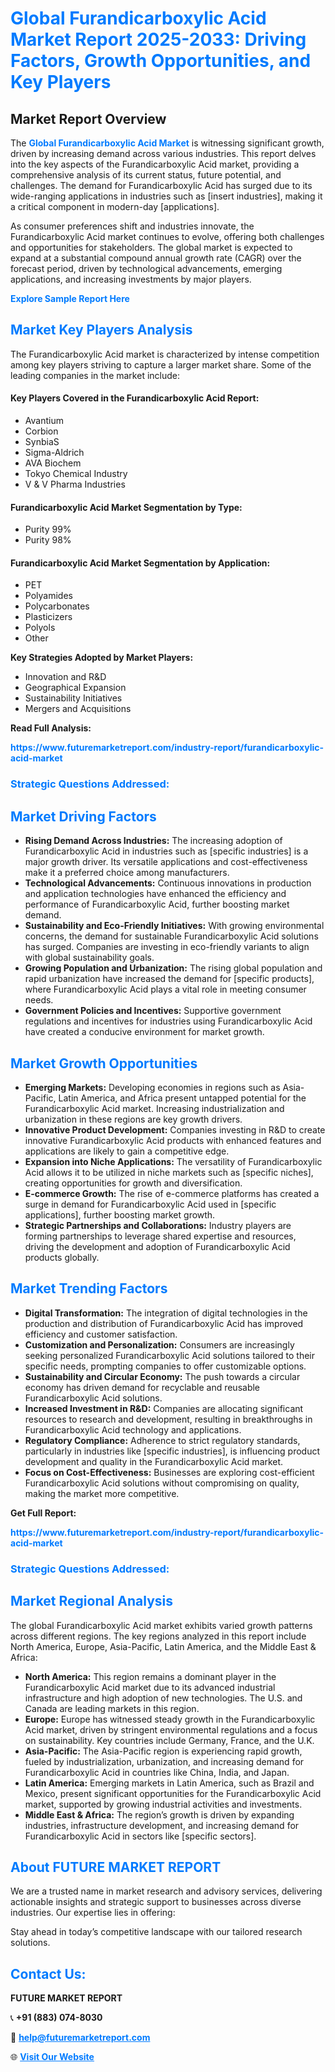 <h1 style="color: #007BFF;">Global Furandicarboxylic Acid Market Report 2025-2033: Driving Factors, Growth Opportunities, and Key Players</h1>

<section id="overview">
<h2>Market Report Overview</h2>
<p>The <a href="https://www.futuremarketreport.com/industry-report/furandicarboxylic-acid-market" style="color: #007BFF; text-decoration: none;"><strong>Global Furandicarboxylic Acid Market</strong></a> is witnessing significant growth, driven by increasing demand across various industries. This report delves into the key aspects of the Furandicarboxylic Acid market, providing a comprehensive analysis of its current status, future potential, and challenges. The demand for Furandicarboxylic Acid has surged due to its wide-ranging applications in industries such as [insert industries], making it a critical component in modern-day [applications].</p>
<p>As consumer preferences shift and industries innovate, the Furandicarboxylic Acid market continues to evolve, offering both challenges and opportunities for stakeholders. The global market is expected to expand at a substantial compound annual growth rate (CAGR) over the forecast period, driven by technological advancements, emerging applications, and increasing investments by major players.</p>
</section>

<section id="overview">
<p><a href="https://www.futuremarketreport.com/request-sample/reportId=51617" style="color: #007BFF; text-decoration: none;"><strong>Explore Sample Report Here</strong></a></p>
</section>

<section id="key-players">
<h2 style="color: #007BFF;">Market Key Players Analysis</h2>
<p>The Furandicarboxylic Acid market is characterized by intense competition among key players striving to capture a larger market share. Some of the leading companies in the market include:</p>
<h4>Key Players Covered in the Furandicarboxylic Acid Report:</h4>
<ul><li>Avantium</li><li>Corbion</li><li>SynbiaS</li><li>Sigma-Aldrich</li><li>AVA Biochem</li><li>Tokyo Chemical Industry</li><li>V &amp; V Pharma Industries</li></ul>
<h4>Furandicarboxylic Acid Market Segmentation by Type:</h4>
<ul><li>Purity 99%</li><li>Purity 98%</li></ul>

<h4>Furandicarboxylic Acid Market Segmentation by Application:</h4>
<ul><li>PET</li><li>Polyamides</li><li>Polycarbonates</li><li>Plasticizers</li><li>Polyols</li><li>Other</li></ul>
<p><strong>Key Strategies Adopted by Market Players:</strong></p>
<ul>
<li>Innovation and R&D</li>
<li>Geographical Expansion</li>
<li>Sustainability Initiatives</li>
<li>Mergers and Acquisitions</li>
</ul>
</section>

<section>
<p><strong>Read Full Analysis: </strong></p><a href="https://www.futuremarketreport.com/industry-report/furandicarboxylic-acid-market" style="color: #007BFF; text-decoration: none;"><strong>https://www.futuremarketreport.com/industry-report/furandicarboxylic-acid-market</strong></a>
<h3 style="color: #007BFF;">Strategic Questions Addressed:</h3>
</section>

<section id="driving-factors">
<h2 style="color: #007BFF;">Market Driving Factors</h2>
<ul>
<li><strong>Rising Demand Across Industries:</strong> The increasing adoption of Furandicarboxylic Acid in industries such as [specific industries] is a major growth driver. Its versatile applications and cost-effectiveness make it a preferred choice among manufacturers.</li>
<li><strong>Technological Advancements:</strong> Continuous innovations in production and application technologies have enhanced the efficiency and performance of Furandicarboxylic Acid, further boosting market demand.</li>
<li><strong>Sustainability and Eco-Friendly Initiatives:</strong> With growing environmental concerns, the demand for sustainable Furandicarboxylic Acid solutions has surged. Companies are investing in eco-friendly variants to align with global sustainability goals.</li>
<li><strong>Growing Population and Urbanization:</strong> The rising global population and rapid urbanization have increased the demand for [specific products], where Furandicarboxylic Acid plays a vital role in meeting consumer needs.</li>
<li><strong>Government Policies and Incentives:</strong> Supportive government regulations and incentives for industries using Furandicarboxylic Acid have created a conducive environment for market growth.</li>
</ul>
</section>

<section id="growth-opportunities">
<h2 style="color: #007BFF;">Market Growth Opportunities</h2>
<ul>
<li><strong>Emerging Markets:</strong> Developing economies in regions such as Asia-Pacific, Latin America, and Africa present untapped potential for the Furandicarboxylic Acid market. Increasing industrialization and urbanization in these regions are key growth drivers.</li>
<li><strong>Innovative Product Development:</strong> Companies investing in R&D to create innovative Furandicarboxylic Acid products with enhanced features and applications are likely to gain a competitive edge.</li>
<li><strong>Expansion into Niche Applications:</strong> The versatility of Furandicarboxylic Acid allows it to be utilized in niche markets such as [specific niches], creating opportunities for growth and diversification.</li>
<li><strong>E-commerce Growth:</strong> The rise of e-commerce platforms has created a surge in demand for Furandicarboxylic Acid used in [specific applications], further boosting market growth.</li>
<li><strong>Strategic Partnerships and Collaborations:</strong> Industry players are forming partnerships to leverage shared expertise and resources, driving the development and adoption of Furandicarboxylic Acid products globally.</li>
</ul>
</section>

<section id="trending-factors">
<h2 style="color: #007BFF;">Market Trending Factors</h2>
<ul>
<li><strong>Digital Transformation:</strong> The integration of digital technologies in the production and distribution of Furandicarboxylic Acid has improved efficiency and customer satisfaction.</li>
<li><strong>Customization and Personalization:</strong> Consumers are increasingly seeking personalized Furandicarboxylic Acid solutions tailored to their specific needs, prompting companies to offer customizable options.</li>
<li><strong>Sustainability and Circular Economy:</strong> The push towards a circular economy has driven demand for recyclable and reusable Furandicarboxylic Acid solutions.</li>
<li><strong>Increased Investment in R&D:</strong> Companies are allocating significant resources to research and development, resulting in breakthroughs in Furandicarboxylic Acid technology and applications.</li>
<li><strong>Regulatory Compliance:</strong> Adherence to strict regulatory standards, particularly in industries like [specific industries], is influencing product development and quality in the Furandicarboxylic Acid market.</li>
<li><strong>Focus on Cost-Effectiveness:</strong> Businesses are exploring cost-efficient Furandicarboxylic Acid solutions without compromising on quality, making the market more competitive.</li>
</ul>
</section>

<section>
<p><strong>Get Full Report: </strong></p><a href="https://www.futuremarketreport.com/industry-report/furandicarboxylic-acid-market" style="color: #007BFF; text-decoration: none;"><strong>https://www.futuremarketreport.com/industry-report/furandicarboxylic-acid-market</strong></a>
<h3 style="color: #007BFF;">Strategic Questions Addressed:</h3>
</section>


<section id="regional-analysis">
<h2 style="color: #007BFF;">Market Regional Analysis</h2>
<p>The global Furandicarboxylic Acid market exhibits varied growth patterns across different regions. The key regions analyzed in this report include North America, Europe, Asia-Pacific, Latin America, and the Middle East & Africa:</p>
<ul>
<li><strong>North America:</strong> This region remains a dominant player in the Furandicarboxylic Acid market due to its advanced industrial infrastructure and high adoption of new technologies. The U.S. and Canada are leading markets in this region.</li>
<li><strong>Europe:</strong> Europe has witnessed steady growth in the Furandicarboxylic Acid market, driven by stringent environmental regulations and a focus on sustainability. Key countries include Germany, France, and the U.K.</li>
<li><strong>Asia-Pacific:</strong> The Asia-Pacific region is experiencing rapid growth, fueled by industrialization, urbanization, and increasing demand for Furandicarboxylic Acid in countries like China, India, and Japan.</li>
<li><strong>Latin America:</strong> Emerging markets in Latin America, such as Brazil and Mexico, present significant opportunities for the Furandicarboxylic Acid market, supported by growing industrial activities and investments.</li>
<li><strong>Middle East & Africa:</strong> The region’s growth is driven by expanding industries, infrastructure development, and increasing demand for Furandicarboxylic Acid in sectors like [specific sectors].</li>
</ul>
</section>

<footer>
<h2 style="color: #007BFF;">About FUTURE MARKET REPORT</h2>
<p>We are a trusted name in market research and advisory services, delivering actionable insights and strategic support to businesses across diverse industries. Our expertise lies in offering:</p>

<p>Stay ahead in today’s competitive landscape with our tailored research solutions.</p>

<h2 style="color: #007BFF;">Contact Us:</h2>
<p><strong>FUTURE MARKET REPORT</strong></p>
<p>📞 <strong>+91 (883) 074-8030</strong></p>
<p>📧 <strong><a href="mailto:help@futuremarketreport.com" style="color: #007BFF;">help@futuremarketreport.com</a></strong></p>
<p>🌐 <strong><a href="https://www.futuremarketreport.com/" style="color: #007BFF;">Visit Our Website</a></strong></p>
</footer>